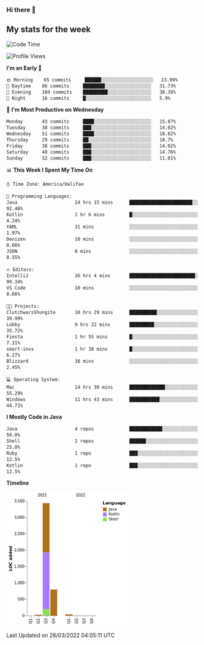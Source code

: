 ### Hi there 👋

## My stats for the week
<!--START_SECTION:waka-->
![Code Time](http://img.shields.io/badge/Code%20Time-130%20hrs%2044%20mins-blue)

![Profile Views](http://img.shields.io/badge/Profile%20Views-1-blue)

**I'm an Early 🐤** 

```text
🌞 Morning    65 commits     ██████░░░░░░░░░░░░░░░░░░░   23.99% 
🌆 Daytime    86 commits     ████████░░░░░░░░░░░░░░░░░   31.73% 
🌃 Evening    104 commits    █████████░░░░░░░░░░░░░░░░   38.38% 
🌙 Night      16 commits     █░░░░░░░░░░░░░░░░░░░░░░░░   5.9%

```
📅 **I'm Most Productive on Wednesday** 

```text
Monday       43 commits     ████░░░░░░░░░░░░░░░░░░░░░   15.87% 
Tuesday      38 commits     ███░░░░░░░░░░░░░░░░░░░░░░   14.02% 
Wednesday    51 commits     ████░░░░░░░░░░░░░░░░░░░░░   18.82% 
Thursday     29 commits     ██░░░░░░░░░░░░░░░░░░░░░░░   10.7% 
Friday       38 commits     ███░░░░░░░░░░░░░░░░░░░░░░   14.02% 
Saturday     40 commits     ███░░░░░░░░░░░░░░░░░░░░░░   14.76% 
Sunday       32 commits     ███░░░░░░░░░░░░░░░░░░░░░░   11.81%

```


📊 **This Week I Spent My Time On** 

```text
⌚︎ Time Zone: America/Halifax

💬 Programming Languages: 
Java                     24 hrs 15 mins      ███████████████████████░░   92.46% 
Kotlin                   1 hr 6 mins         █░░░░░░░░░░░░░░░░░░░░░░░░   4.24% 
YAML                     31 mins             ░░░░░░░░░░░░░░░░░░░░░░░░░   1.97% 
Denizen                  10 mins             ░░░░░░░░░░░░░░░░░░░░░░░░░   0.66% 
JSON                     8 mins              ░░░░░░░░░░░░░░░░░░░░░░░░░   0.55%

🔥 Editors: 
IntelliJ                 26 hrs 4 mins       ████████████████████████░   99.34% 
VS Code                  10 mins             ░░░░░░░░░░░░░░░░░░░░░░░░░   0.66%

🐱‍💻 Projects: 
ClutchwarsShungite       10 hrs 29 mins      ██████████░░░░░░░░░░░░░░░   39.99% 
Lobby                    9 hrs 22 mins       █████████░░░░░░░░░░░░░░░░   35.72% 
Fiesta                   1 hr 55 mins        █░░░░░░░░░░░░░░░░░░░░░░░░   7.31% 
smart-invs               1 hr 38 mins        █░░░░░░░░░░░░░░░░░░░░░░░░   6.27% 
Blizzard                 38 mins             ░░░░░░░░░░░░░░░░░░░░░░░░░   2.45%

💻 Operating System: 
Mac                      14 hrs 30 mins      █████████████░░░░░░░░░░░░   55.29% 
Windows                  11 hrs 43 mins      ███████████░░░░░░░░░░░░░░   44.71%

```

**I Mostly Code in Java** 

```text
Java                     4 repos             ████████████░░░░░░░░░░░░░   50.0% 
Shell                    2 repos             ██████░░░░░░░░░░░░░░░░░░░   25.0% 
Ruby                     1 repo              ███░░░░░░░░░░░░░░░░░░░░░░   12.5% 
Kotlin                   1 repo              ███░░░░░░░░░░░░░░░░░░░░░░   12.5%

```


**Timeline**

![Chart not found](https://raw.githubusercontent.com/lyndseyy/lyndseyy/main/charts/bar_graph.png) 


 Last Updated on 28/03/2022 04:05:11 UTC
<!--END_SECTION:waka-->